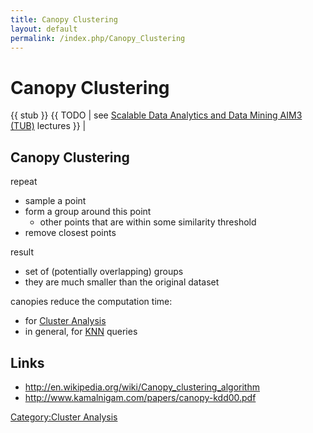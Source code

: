 ```yaml
---
title: Canopy Clustering
layout: default
permalink: /index.php/Canopy_Clustering
---
```


# Canopy Clustering

{{ stub }}
{{ TODO |  see [Scalable Data Analytics and Data Mining AIM3 (TUB)](Scalable_Data_Analytics_and_Data_Mining_AIM3_(TUB)) lectures }} |

## Canopy Clustering

repeat
- sample a point
- form a group around this point 
  - other points that are within some similarity threshold
- remove closest points 


result
- set of (potentially overlapping) groups
- they are much smaller than the original dataset 


canopies reduce the computation time:
- for [Cluster Analysis](Cluster_Analysis)
- in general, for [KNN](KNN) queries


## Links
- http://en.wikipedia.org/wiki/Canopy_clustering_algorithm
- http://www.kamalnigam.com/papers/canopy-kdd00.pdf


[Category:Cluster Analysis](Category_Cluster_Analysis)